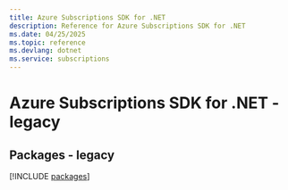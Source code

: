 ```yaml
---
title: Azure Subscriptions SDK for .NET
description: Reference for Azure Subscriptions SDK for .NET
ms.date: 04/25/2025
ms.topic: reference
ms.devlang: dotnet
ms.service: subscriptions
---
```

# Azure Subscriptions SDK for .NET - legacy
## Packages - legacy
[!INCLUDE [packages](subscriptions-index.md)]